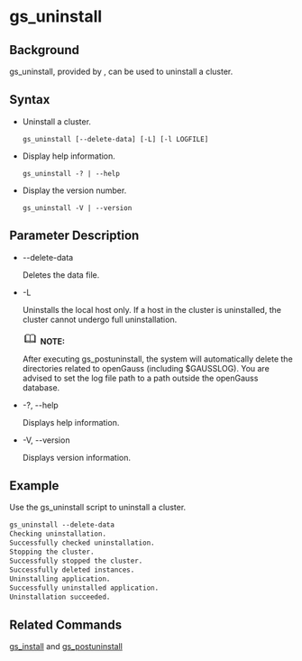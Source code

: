 # gs\_uninstall<a name="EN-US_TOPIC_0249632242"></a>

## Background<a name="en-us_topic_0237152424_en-us_topic_0059778700_section104365437437"></a>

gs\_uninstall, provided by , can be used to uninstall a cluster.

## Syntax<a name="en-us_topic_0237152424_en-us_topic_0059778700_s6f518f13661f4d718c7397ec91f60bdb"></a>

-   Uninstall a cluster.

    ```
    gs_uninstall [--delete-data] [-L] [-l LOGFILE]
    ```

-   Display help information.

    ```
    gs_uninstall -? | --help
    ```

-   Display the version number.

    ```
    gs_uninstall -V | --version
    ```


## Parameter Description<a name="en-us_topic_0237152424_en-us_topic_0059778700_s28c128a273dc452781a9fe18176ab9b2"></a>

-   --delete-data

    Deletes the data file.

- -L

  Uninstalls the local host only. If a host in the cluster is uninstalled, the cluster cannot undergo full uninstallation.

  ![](public_sys-resources/icon-note.gif) **NOTE:** 

  After executing gs\_postuninstall, the system will automatically delete the directories related to openGauss \(including $GAUSSLOG\). You are advised to set the log file path to a path outside the openGauss database.

-   -?, --help

    Displays help information.

-   -V, --version

    Displays version information.


## Example<a name="en-us_topic_0237152424_en-us_topic_0059778700_se3158b665fdf47dd929b96da689819df"></a>

Use the gs\_uninstall script to uninstall a cluster.

```
gs_uninstall --delete-data
Checking uninstallation.
Successfully checked uninstallation.
Stopping the cluster.
Successfully stopped the cluster.
Successfully deleted instances.
Uninstalling application.
Successfully uninstalled application.
Uninstallation succeeded.
```

## Related Commands<a name="en-us_topic_0237152424_en-us_topic_0059778700_s81551f14e776431db12f55306b1d2250"></a>

[gs\_install](gs_install.md)  and  [gs\_postuninstall](gs_postuninstall.md)